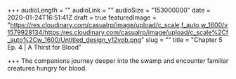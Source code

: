 +++
audioLength = ""
audioLink = ""
audioSize = "153000000"
date = 2020-01-24T16:51:41Z
draft = true
featuredImage = "https://res.cloudinary.com/casualrp/image/upload/c_scale,f_auto,w_1600/v1579928134/https:/res.cloudinary.com/casualrp/image/upload/c_scale%2Cf_auto%2Cw_1600/Untitled_design_y12vob.png"
slug = ""
title = "Chapter 5 Ep. 4 | A Thirst for Blood"

+++
The companions journey deeper into the swamp and encounter familiar creatures hungry for blood.